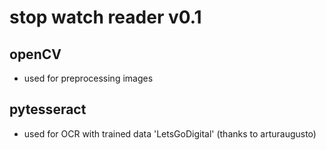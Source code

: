 # stop watch reader v0.1

## openCV
* used for preprocessing images

## pytesseract
* used for OCR with trained data 'LetsGoDigital' (thanks to arturaugusto)
